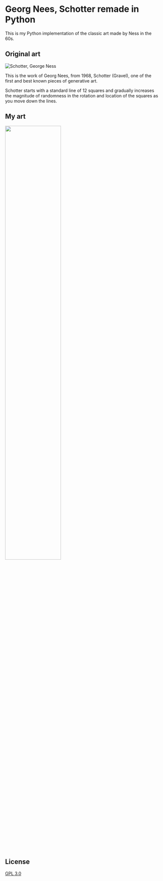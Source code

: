 # Georg Nees, Schotter remade in Python
This is my Python implementation of the classic art made by Ness in the 60s.

## Original art
![Schotter, George Ness](https://images.squarespace-cdn.com/content/v1/59413d96e6f2e1c6837c7ecd/1533751718398-FMHY3BZ2VC9UEBZO4PNS/ke17ZwdGBToddI8pDm48kMGgqttGERuHmpF9oH7SZwUUqsxRUqqbr1mOJYKfIPR7LoDQ9mXPOjoJoqy81S2I8GRo6ASst2s6pLvNAu_PZdIl0ul5lb-21CeNfBPGKHNYTwpP89_qOFV6X616WMCTRI98oGwCVbQg4-mZNq5Nkb4/Gravel.jpg?format=1080w)

This is the work of Georg Nees, from 1968, Schotter (Gravel), one of the first and best known pieces of generative art. 

Schotter starts with a standard line of 12 squares and gradually increases the magnitude of randomness in the rotation and location of the squares as you move down the lines.

## My art
<img src="https://github.com/LindomarRodrigues/Georg-Nees-Schotter-Python/blob/master/Lindomar%20Rodrigues%2C%20Schotter.png" height="60%" width="60%" >

## License

[GPL 3.0](https://choosealicense.com/licenses/gpl-3.0/)
